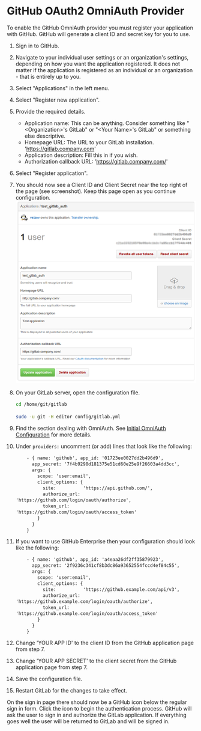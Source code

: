 # GitHub OAuth2 OmniAuth Provider

To enable the GitHub OmniAuth provider you must register your application with GitHub. GitHub will generate a client ID and secret key for you to use.

1.  Sign in to GitHub.

1.  Navigate to your individual user settings or an organization's settings, depending on how you want the application registered. It does not matter if the application is registered as an individual or an organization - that is entirely up to you.

1.  Select "Applications" in the left menu.

1.  Select "Register new application".

1.  Provide the required details.
    - Application name: This can be anything. Consider something like "\<Organization\>'s GitLab" or "\<Your Name\>'s GitLab" or something else descriptive.
    - Homepage URL: The URL to your GitLab installation. 'https://gitlab.company.com'
    - Application description: Fill this in if you wish.
    - Authorization callback URL: 'https://gitlab.company.com/'
1.  Select "Register application".

1.  You should now see a Client ID and Client Secret near the top right of the page (see screenshot). Keep this page open as you continue configuration. ![GitHub app](github_app.png)

1.  On your GitLab server, open the configuration file.

    ```sh
    cd /home/git/gitlab

    sudo -u git -H editor config/gitlab.yml
    ```

1.  Find the section dealing with OmniAuth. See [Initial OmniAuth Configuration](README.md#initial-omniauth-configuration) for more details.

1.  Under `providers:` uncomment (or add) lines that look like the following:

    ```
        - { name: 'github', app_id: '01723ee0027dd2b496d9',
          app_secret: '7f4b9298d181375e51cd60e25e9f26603a4dd3cc',
          args: {
            scope: 'user:email',
            client_options: {
              site:          'https://api.github.com/',
              authorize_url: 'https://github.com/login/oauth/authorize',
              token_url:     'https://github.com/login/oauth/access_token'
            }
          }
        }
    ```

    

1. If you want to use GitHub Enterprise then your configuration should look like the following:

    ```
        - { name: 'github', app_id: 'a4eaa26df2ff35879923',
          app_secret: '2f9236c341cf8b3dc86a93652554fccd4ef84c55',
          args: {
            scope: 'user:email',
            client_options: {
              site:          'https://github.example.com/api/v3',
              authorize_url: 'https://github.example.com/login/oauth/authorize',
              token_url:     'https://github.example.com/login/oauth/access_token'
            }
          }
        }
    ```


1.  Change 'YOUR APP ID' to the client ID from the GitHub application page from step 7.

1.  Change 'YOUR APP SECRET' to the client secret from the GitHub application page  from step 7.

1.  Save the configuration file.

1.  Restart GitLab for the changes to take effect.

On the sign in page there should now be a GitHub icon below the regular sign in form. Click the icon to begin the authentication process. GitHub will ask the user to sign in and authorize the GitLab application. If everything goes well the user will be returned to GitLab and will be signed in.
